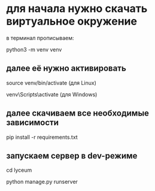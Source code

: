 # для начала нужно скачать виртуальное окружение
в терминал прописываем:

python3 -m venv venv
## далее её нужно активировать
source venv/bin/activate (для Linux)

venv\Scripts\activate (для Windows)
## далее скачиваем все необходимые зависимости
pip install -r requirements.txt
## запускаем сервер в dev-режиме
cd lyceum

python manage.py runserver
